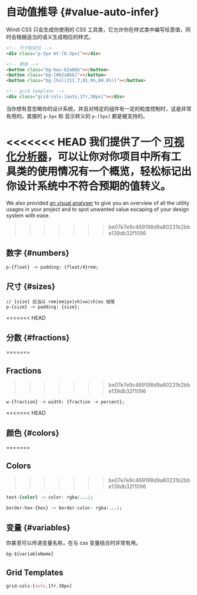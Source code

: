 # 自动值推导 {#value-auto-infer}

Windi CSS 只会生成你使用的 CSS 工具类，它允许你在样式类中编写任意值，同时会根据适当的语义生成相应的样式。

```html
<!-- 尺寸和定位 -->
<div class="p-5px mt-[0.3px]"></div>

<!-- 颜色 -->
<button class="bg-hex-b2a8bb"></button>
<button class="bg-[#b2a8bb]"></button>
<button class="bg-[hsl(211.7,81.9%,69.6%)]"></button>

<!-- grid template -->
<div class="grid-cols-[auto,1fr,30px]"></div>
```

当你想有意忽略你的设计系统，并且对特定的组件有一定的粒度控制时，这是非常有用的。直接的 `p-5px` 和 显示转义的 `p-[5px]` 都是被支持的。

<<<<<<< HEAD
我们提供了一个 [可视化分析器](/features/analyzer)，可以让你对你项目中所有工具类的使用情况有一个概览，轻松标记出你设计系统中不符合预期的值转义。
=======
We also provided [an visual analyser](/features/analyzer) to give you an overview of all the utility usages in your project and to spot unwanted value escaping of your design system with ease.
>>>>>>> be07e7e9c469198d9a80231b2bbe139db32f1096

## 数字 {#numbers}

```less
p-{float} -> padding: {float/4}rem;
```

<InlinePlayground :input="'p-2.5\np-3.2'" :showCSS="true" :showPreview="false"/>

## 尺寸 {#sizes}

```less
// {size} 应当以 rem|em|px|vh|vw|ch|ex 结尾
p-{size} -> padding: {size};
```

<InlinePlayground :input="'p-3px\np-4rem'" :showCSS="true" :showPreview="false"/>

<<<<<<< HEAD

## 分数 {#fractions}
=======
## Fractions
>>>>>>> be07e7e9c469198d9a80231b2bbe139db32f1096

```less
w-{fraction} -> width: {fraction -> percent};
```

<InlinePlayground :input="'w-9/12'" :showCSS="true" :showPreview="false"/>

<<<<<<< HEAD

## 颜色 {#colors}
=======
## Colors
>>>>>>> be07e7e9c469198d9a80231b2bbe139db32f1096

```css
text-{color} -> color: rgba(...);

border-hex-{hex} -> border-color: rgba(...);
```

<InlinePlayground
  :input="'text-cyan-400\nborder-hex-6dd1c7'"
  :showCSS="true"
  :showPreview="false"
  fixed="border border-2 px-4 py-2 rounded"
/>

## 变量 {#variables}

你甚至可以传递变量名称，在与 css 变量结合时非常有用。

```css
bg-${variableName}
```

<InlinePlayground
  :input="'bg-$test-variable'"
  :showCSS="true"
  :showPreview="false"
/>

## Grid Templates

```css
grid-cols-[auto,1fr,30px]
```

<InlinePlayground
  :input="'grid-cols-[auto,1fr,30px]'"
  :showCSS="true"
  :showPreview="false"
/>
